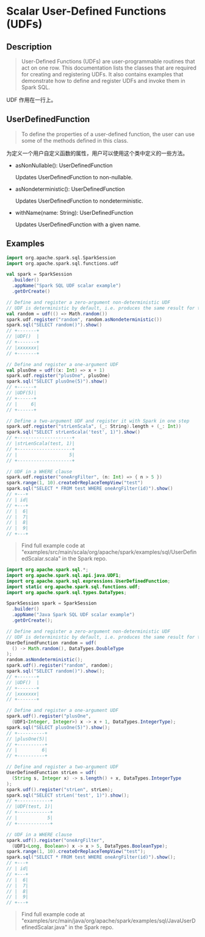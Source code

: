 # Scalar User-Defined Functions (UDFs)

## Description

> User-Defined Functions (UDFs) are user-programmable routines that act on one row. This documentation lists the classes that are required for creating and registering UDFs. It also contains examples that demonstrate how to define and register UDFs and invoke them in Spark SQL.

UDF 作用在一行上。

## UserDefinedFunction

> To define the properties of a user-defined function, the user can use some of the methods defined in this class.

为定义一个用户自定义函数的属性，用户可以使用这个类中定义的一些方法。

- asNonNullable(): UserDefinedFunction

	Updates UserDefinedFunction to non-nullable.

- asNondeterministic(): UserDefinedFunction

	Updates UserDefinedFunction to nondeterministic.

- withName(name: String): UserDefinedFunction

	Updates UserDefinedFunction with a given name.

## Examples

```scala
import org.apache.spark.sql.SparkSession
import org.apache.spark.sql.functions.udf

val spark = SparkSession
  .builder()
  .appName("Spark SQL UDF scalar example")
  .getOrCreate()

// Define and register a zero-argument non-deterministic UDF
// UDF is deterministic by default, i.e. produces the same result for the same input.
val random = udf(() => Math.random())
spark.udf.register("random", random.asNondeterministic())
spark.sql("SELECT random()").show()
// +-------+
// |UDF()  |
// +-------+
// |xxxxxxx|
// +-------+

// Define and register a one-argument UDF
val plusOne = udf((x: Int) => x + 1)
spark.udf.register("plusOne", plusOne)
spark.sql("SELECT plusOne(5)").show()
// +------+
// |UDF(5)|
// +------+
// |     6|
// +------+

// Define a two-argument UDF and register it with Spark in one step
spark.udf.register("strLenScala", (_: String).length + (_: Int))
spark.sql("SELECT strLenScala('test', 1)").show()
// +--------------------+
// |strLenScala(test, 1)|
// +--------------------+
// |                   5|
// +--------------------+

// UDF in a WHERE clause
spark.udf.register("oneArgFilter", (n: Int) => { n > 5 })
spark.range(1, 10).createOrReplaceTempView("test")
spark.sql("SELECT * FROM test WHERE oneArgFilter(id)").show()
// +---+
// | id|
// +---+
// |  6|
// |  7|
// |  8|
// |  9|
// +---+
```

> Find full example code at "examples/src/main/scala/org/apache/spark/examples/sql/UserDefinedScalar.scala" in the Spark repo.

```java
import org.apache.spark.sql.*;
import org.apache.spark.sql.api.java.UDF1;
import org.apache.spark.sql.expressions.UserDefinedFunction;
import static org.apache.spark.sql.functions.udf;
import org.apache.spark.sql.types.DataTypes;

SparkSession spark = SparkSession
  .builder()
  .appName("Java Spark SQL UDF scalar example")
  .getOrCreate();

// Define and register a zero-argument non-deterministic UDF
// UDF is deterministic by default, i.e. produces the same result for the same input.
UserDefinedFunction random = udf(
  () -> Math.random(), DataTypes.DoubleType
);
random.asNondeterministic();
spark.udf().register("random", random);
spark.sql("SELECT random()").show();
// +-------+
// |UDF()  |
// +-------+
// |xxxxxxx|
// +-------+

// Define and register a one-argument UDF
spark.udf().register("plusOne",
  (UDF1<Integer, Integer>) x -> x + 1, DataTypes.IntegerType);
spark.sql("SELECT plusOne(5)").show();
// +----------+
// |plusOne(5)|
// +----------+
// |         6|
// +----------+

// Define and register a two-argument UDF
UserDefinedFunction strLen = udf(
  (String s, Integer x) -> s.length() + x, DataTypes.IntegerType
);
spark.udf().register("strLen", strLen);
spark.sql("SELECT strLen('test', 1)").show();
// +------------+
// |UDF(test, 1)|
// +------------+
// |           5|
// +------------+

// UDF in a WHERE clause
spark.udf().register("oneArgFilter",
  (UDF1<Long, Boolean>) x -> x > 5, DataTypes.BooleanType);
spark.range(1, 10).createOrReplaceTempView("test");
spark.sql("SELECT * FROM test WHERE oneArgFilter(id)").show();
// +---+
// | id|
// +---+
// |  6|
// |  7|
// |  8|
// |  9|
// +---+
```
> Find full example code at "examples/src/main/java/org/apache/spark/examples/sql/JavaUserDefinedScalar.java" in the Spark repo.

